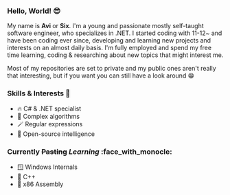 ### Hello, World! :sunglasses:

My name is **Avi** or **Six**. 
I'm a young and passionate mostly self-taught software engineer, who specializes in .NET. 
I started coding with 11-12~ and have been coding ever since, developing and learning new projects and interests on an almost daily basis.
I'm fully employed and spend my free time learning, coding & researching about new topics that might interest me. 

Most of my repositories are set to private and my public ones aren't really that interesting, but if you want you can still have a look around :grin:

### Skills & Interests :space_invader:
- :fire: C# & .NET specialist
- :robot: Complex algorithms  
- :magic_wand: Regular expressions  
- :new_moon_with_face: Open-source intelligence

### Currently ~~Pasting~~ *Learning* :face_with_monocle:
- :window: Windows Internals
- :syringe: C++
- :monkey: x86 Assembly

